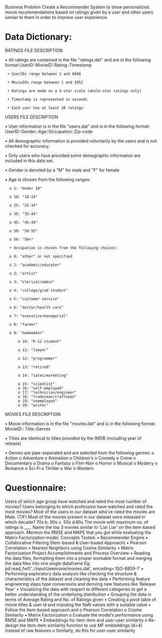 Business Problem
Create a Recommender System to show personalized movie recommendations based on ratings given by a user and other users similar to them in order to improve user experience.

Data Dictionary:
=========================================================================

RATINGS FILE DESCRIPTION

  • All ratings are contained in the file "ratings.dat" and are in the following format:UserID::MovieID::Rating::Timestamp
  
     • UserIDs range between 1 and 6040
     
     • MovieIDs range between 1 and 3952
     
     • Ratings are made on a 5-star scale (whole-star ratings only)
     
     • Timestamp is represented in seconds
     
     • Each user has at least 20 ratings
     
USERS FILE DESCRIPTION

  •  User information is in the file "users.dat" and is in the following format: UserID::Gender::Age::Occupation::Zip-code
  
  •  All demographic information is provided voluntarily by the users and is not checked for  accuracy.
  
  •  Only users who have provided some demographic information are included in this data set.
  
  • Gender is denoted by a "M" for male and "F" for female
  
  • Age is chosen from the following ranges:
  
      o 1: "Under 18"
      
      o 18: "18-24"
      
      o 25: "25-34"
      
      o 35: "35-44"
      
      o 45: "45-49"
      
      o 50: "50-55"
      
      o 56: "56+"
      
      • Occupation is chosen from the following choices:
      
      o 0: "other" or not specified
      
      o 1: "academic/educator"
      
      o 2: "artist"
      
      o 3: "clerical/admin"
      
      o 4: "college/grad student"
      
      o 5: "customer service"
      
      o 6: "doctor/health care"
      
      o 7: "executive/managerial"
      
      o 8: "farmer"
      
      o 9: "homemaker"
      
          o 10: "K-12 student"
          
          o 11: "lawyer"
          
          o 12: "programmer"
          
          o 13: "retired"
          
          o 14: "sales/marketing"
          
          o 15: "scientist"
          o 16: "self-employed"
          o 17: "technician/engineer"
          o 18: "tradesman/craftsman"
          o 19: "unemployed"
          o 20: "writer"
MOVIES FILE DESCRIPTION

  • Movie information is in the file "movies.dat" and is in the following format: MovieID:: Title::Genres
  
  • Titles are identical to titles provided by the IMDB (including year of release)
  
  • Genres are pipe-separated and are selected from the following genres:
      o Action
      o Adventure
      o Animation
      o Children's
      o Comedy
      o Crime
      o Documentary
      o Drama
      o Fantasy
      o Film-Noir
      o Horror
      o Musical
      o Mystery
      o Romance
      o Sci-Fi
      o Thriller
      o War
      o Western

Questionnaire:
=========================================================================

Users of which age group have watched and rated the most number of movies?
Users belonging to which profession have watched and rated the most movies?
Most of the users in our dataset who’ve rated the movies are Male. (T/F)
Most of the movies present in our dataset were released in which decade?
70s b. 90s c. 50s d.80s
The movie with maximum no. of ratings is ___.
Name the top 3 movies similar to ‘Liar Liar’ on the item-based approach.
Mention the RMSE and MAPE that you got while evaluating the Matrix Factorization model.
Concepts Tested:
  • Recommender Engine
  • Collaborative Filtering (Item-based & User-based Approach)
  • Pearson Correlation
  • Nearest Neighbors using Cosine Similarity
  • Matrix Factorization
Project Accomplishments and Process Overview
 • Reading the data files, formatting them into a proper workable format and merging the data files into one single dataframe
   Eg: pd.read_fwf('../input/zeemovie/movies.dat', encoding='ISO-8859-1'
 • Performing exploratory data analysis like checking the structure & characteristics of the dataset and cleaning the data
 • Performing feature engineering steps type conversions and deriving new features like ‘Release Year’
 • Visualizing the data with respect to different categories to get a better understanding of the underlying distribution
 • Grouping the data in terms of Average Rating and No. of Ratings given
 • Creating a pivot table of movie titles & user id and imputing the NaN values with a suitable value
 • Follow the Item-based approach and
     o Pearson Correlation
     o Cosine Similarity
 • Matrix Factorization
     o Evaluate the model’s performance using RMSE and MAPE
 • Embeddings for item-item and user-user similarity
     o Re-design the item-item similarity function to use MF embeddings (d=4) 
     instead of raw features
     o Similarly, do this for user-user similarity
